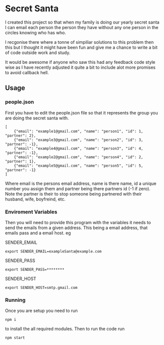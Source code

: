 <h1> Secret Santa</h1>

I created this project so that when my family is doing our yearly secret santa I can email each person the person they have without any one person in the circles knowing who has who.

I recgonise there where a tonne of simpiliar solutions to this problem then this but I thought it might have been fun and give me a chance to write a bit of code outside work and study. 

It would be awesome if anyone who saw this had any feedback code style wise as I have recently adjusted it quite a bit to include alot more promises to avoid callback hell.


<h2>Usage</h2>

<h3>people.json</h3>
First you have to edit the  people.json file so that it represents the group you are doing the secret santa with.


```
[
	{"email": "example1@gmail.com", "name": "person1", "id": 1, "partner": 2},
	{"email": "example3@gmail.com", "name": "person2", "id": 3, "partner": -1},
	{"email": "example4@gmail.com", "name": "person3", "id": 4, "partner": -1},
	{"email": "example2@gmail.com", "name": "person4", "id": 2, "partner": 1},
	{"email": "example5@gmail.com", "name": "person5", "id": 5, "partner": -1}
]
```

Where email is the persons email address, name is there name, id a unique number you assign them and partner being there partners id (-1 if zero). Note the partner is their to stop someone being partnered with their husband, wife, boyfreind, etc.


<h3>Enviroment Variables</h3>
Then you will need to provide this program with the variables it needs to send the emails from a given address. This being a email address, that emails pass and a email host. eg

SENDER_EMAIL

```
export SENDER_EMAIL=exampleSanta@example.com
```

SENDER_PASS

```
export SENDER_PASS=********
```

SENDER_HOST

```
export SENDER_HOST=smtp.gmail.com
```


<h3>Running</h3>
Once you are setup you need to run 

```
npm i
```
to install the all required modules. Then to run the code run

```
npm start
```


